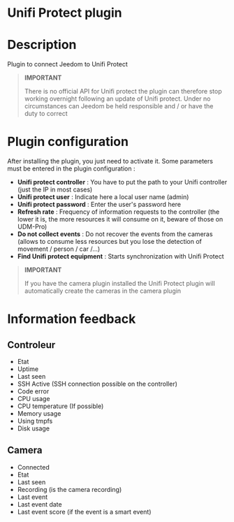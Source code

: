 # Unifi Protect plugin

# Description

Plugin to connect Jeedom to Unifi Protect

>**IMPORTANT**
>
>There is no official API for Unifi protect the plugin can therefore stop working overnight following an update of Unifi protect. Under no circumstances can Jeedom be held responsible and / or have the duty to correct

# Plugin configuration

After installing the plugin, you just need to activate it. Some parameters must be entered in the plugin configuration :

-   **Unifi protect controller** : You have to put the path to your Unifi controller (just the IP in most cases)
-   **Unifi protect user** : Indicate here a local user name (admin) 
-   **Unifi protect password** : Enter the user's password here
-   **Refresh rate** : Frequency of information requests to the controller (the lower it is, the more resources it will consume on it, beware of those on UDM-Pro)
-   **Do not collect events** : Do not recover the events from the cameras (allows to consume less resources but you lose the detection of movement / person / car /...)
-   **Find Unifi protect equipment** : Starts synchronization with Unifi Protect

>**IMPORTANT**
>
>If you have the camera plugin installed the Unifi Protect plugin will automatically create the cameras in the camera plugin 

# Information feedback

## Controleur

- Etat
- Uptime
- Last seen
- SSH Active (SSH connection possible on the controller)
- Code error
- CPU usage
- CPU temperature (If possible)
- Memory usage
- Using tmpfs
- Disk usage

## Camera 

- Connected
- Etat
- Last seen
- Recording (is the camera recording)
- Last event
- Last event date
- Last event score (if the event is a smart event)